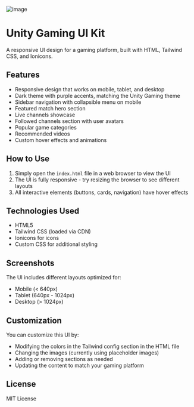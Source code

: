 ![image](https://github.com/user-attachments/assets/db9e2432-8ad9-4cef-afc1-bbb0a08f58fb)

# Unity Gaming UI Kit

A responsive UI design for a gaming platform, built with HTML, Tailwind CSS, and Ionicons.

## Features

- Responsive design that works on mobile, tablet, and desktop
- Dark theme with purple accents, matching the Unity Gaming theme
- Sidebar navigation with collapsible menu on mobile
- Featured match hero section
- Live channels showcase
- Followed channels section with user avatars
- Popular game categories
- Recommended videos
- Custom hover effects and animations

## How to Use

1. Simply open the `index.html` file in a web browser to view the UI
2. The UI is fully responsive - try resizing the browser to see different layouts
3. All interactive elements (buttons, cards, navigation) have hover effects

## Technologies Used

- HTML5
- Tailwind CSS (loaded via CDN)
- Ionicons for icons
- Custom CSS for additional styling

## Screenshots

The UI includes different layouts optimized for:
- Mobile (< 640px)
- Tablet (640px - 1024px)
- Desktop (> 1024px)

## Customization

You can customize this UI by:
- Modifying the colors in the Tailwind config section in the HTML file
- Changing the images (currently using placeholder images)
- Adding or removing sections as needed
- Updating the content to match your gaming platform

## License

MIT License 
